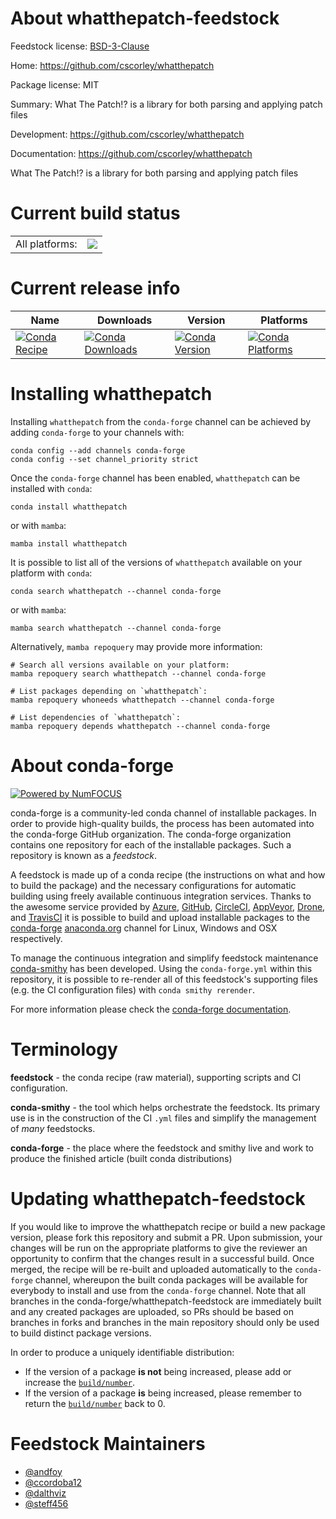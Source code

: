 About whatthepatch-feedstock
============================

Feedstock license: [BSD-3-Clause](https://github.com/conda-forge/whatthepatch-feedstock/blob/main/LICENSE.txt)

Home: https://github.com/cscorley/whatthepatch

Package license: MIT

Summary: What The Patch!? is a library for both parsing and applying patch files

Development: https://github.com/cscorley/whatthepatch

Documentation: https://github.com/cscorley/whatthepatch

What The Patch!? is a library for both parsing and applying patch files

Current build status
====================


<table><tr><td>All platforms:</td>
    <td>
      <a href="https://dev.azure.com/conda-forge/feedstock-builds/_build/latest?definitionId=16652&branchName=main">
        <img src="https://dev.azure.com/conda-forge/feedstock-builds/_apis/build/status/whatthepatch-feedstock?branchName=main">
      </a>
    </td>
  </tr>
</table>

Current release info
====================

| Name | Downloads | Version | Platforms |
| --- | --- | --- | --- |
| [![Conda Recipe](https://img.shields.io/badge/recipe-whatthepatch-green.svg)](https://anaconda.org/conda-forge/whatthepatch) | [![Conda Downloads](https://img.shields.io/conda/dn/conda-forge/whatthepatch.svg)](https://anaconda.org/conda-forge/whatthepatch) | [![Conda Version](https://img.shields.io/conda/vn/conda-forge/whatthepatch.svg)](https://anaconda.org/conda-forge/whatthepatch) | [![Conda Platforms](https://img.shields.io/conda/pn/conda-forge/whatthepatch.svg)](https://anaconda.org/conda-forge/whatthepatch) |

Installing whatthepatch
=======================

Installing `whatthepatch` from the `conda-forge` channel can be achieved by adding `conda-forge` to your channels with:

```
conda config --add channels conda-forge
conda config --set channel_priority strict
```

Once the `conda-forge` channel has been enabled, `whatthepatch` can be installed with `conda`:

```
conda install whatthepatch
```

or with `mamba`:

```
mamba install whatthepatch
```

It is possible to list all of the versions of `whatthepatch` available on your platform with `conda`:

```
conda search whatthepatch --channel conda-forge
```

or with `mamba`:

```
mamba search whatthepatch --channel conda-forge
```

Alternatively, `mamba repoquery` may provide more information:

```
# Search all versions available on your platform:
mamba repoquery search whatthepatch --channel conda-forge

# List packages depending on `whatthepatch`:
mamba repoquery whoneeds whatthepatch --channel conda-forge

# List dependencies of `whatthepatch`:
mamba repoquery depends whatthepatch --channel conda-forge
```


About conda-forge
=================

[![Powered by
NumFOCUS](https://img.shields.io/badge/powered%20by-NumFOCUS-orange.svg?style=flat&colorA=E1523D&colorB=007D8A)](https://numfocus.org)

conda-forge is a community-led conda channel of installable packages.
In order to provide high-quality builds, the process has been automated into the
conda-forge GitHub organization. The conda-forge organization contains one repository
for each of the installable packages. Such a repository is known as a *feedstock*.

A feedstock is made up of a conda recipe (the instructions on what and how to build
the package) and the necessary configurations for automatic building using freely
available continuous integration services. Thanks to the awesome service provided by
[Azure](https://azure.microsoft.com/en-us/services/devops/), [GitHub](https://github.com/),
[CircleCI](https://circleci.com/), [AppVeyor](https://www.appveyor.com/),
[Drone](https://cloud.drone.io/welcome), and [TravisCI](https://travis-ci.com/)
it is possible to build and upload installable packages to the
[conda-forge](https://anaconda.org/conda-forge) [anaconda.org](https://anaconda.org/)
channel for Linux, Windows and OSX respectively.

To manage the continuous integration and simplify feedstock maintenance
[conda-smithy](https://github.com/conda-forge/conda-smithy) has been developed.
Using the ``conda-forge.yml`` within this repository, it is possible to re-render all of
this feedstock's supporting files (e.g. the CI configuration files) with ``conda smithy rerender``.

For more information please check the [conda-forge documentation](https://conda-forge.org/docs/).

Terminology
===========

**feedstock** - the conda recipe (raw material), supporting scripts and CI configuration.

**conda-smithy** - the tool which helps orchestrate the feedstock.
                   Its primary use is in the construction of the CI ``.yml`` files
                   and simplify the management of *many* feedstocks.

**conda-forge** - the place where the feedstock and smithy live and work to
                  produce the finished article (built conda distributions)


Updating whatthepatch-feedstock
===============================

If you would like to improve the whatthepatch recipe or build a new
package version, please fork this repository and submit a PR. Upon submission,
your changes will be run on the appropriate platforms to give the reviewer an
opportunity to confirm that the changes result in a successful build. Once
merged, the recipe will be re-built and uploaded automatically to the
`conda-forge` channel, whereupon the built conda packages will be available for
everybody to install and use from the `conda-forge` channel.
Note that all branches in the conda-forge/whatthepatch-feedstock are
immediately built and any created packages are uploaded, so PRs should be based
on branches in forks and branches in the main repository should only be used to
build distinct package versions.

In order to produce a uniquely identifiable distribution:
 * If the version of a package **is not** being increased, please add or increase
   the [``build/number``](https://docs.conda.io/projects/conda-build/en/latest/resources/define-metadata.html#build-number-and-string).
 * If the version of a package **is** being increased, please remember to return
   the [``build/number``](https://docs.conda.io/projects/conda-build/en/latest/resources/define-metadata.html#build-number-and-string)
   back to 0.

Feedstock Maintainers
=====================

* [@andfoy](https://github.com/andfoy/)
* [@ccordoba12](https://github.com/ccordoba12/)
* [@dalthviz](https://github.com/dalthviz/)
* [@steff456](https://github.com/steff456/)

